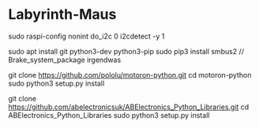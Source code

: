 # Labyrinth-Maus

sudo raspi-config nonint do_i2c 0
i2cdetect -y 1

sudo apt install git python3-dev python3-pip
sudo pip3 install smbus2 // Brake_system_package irgendwas

git clone https://github.com/pololu/motoron-python.git
cd motoron-python
sudo python3 setup.py install

git clone https://github.com/abelectronicsuk/ABElectronics_Python_Libraries.git
cd ABElectronics_Python_Libraries
sudo python3 setup.py install

